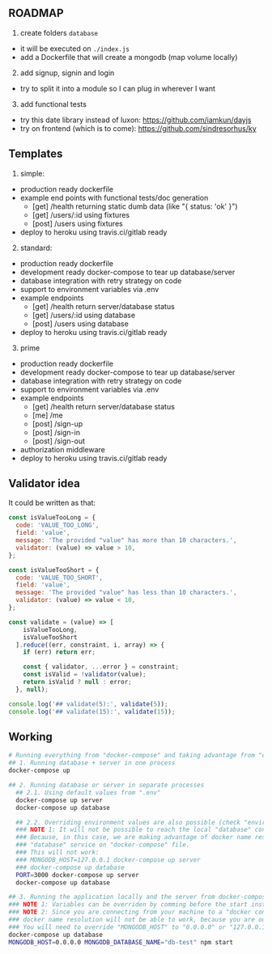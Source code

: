 ## ROADMAP

<!-- * try on backend: https://github.com/sindresorhus/got -->
1. create folders `database`
  * it will be executed on `./index.js`
  * add a Dockerfile that will create a mongodb (map volume locally)
2. add signup, signin and login
  * try to split it into a module so I can plug in wherever I want
3. add functional tests
* try this date library instead of luxon: https://github.com/iamkun/dayjs
* try on frontend (which is to come): https://github.com/sindresorhus/ky

## Templates

1. simple:
  * production ready dockerfile
  * example end points with functional tests/doc generation
    * [get] /health returning static dumb data (like "{ status: 'ok' }")
    * [get] /users/:id using fixtures
    * [post] /users using fixtures
  * deploy to heroku using travis.ci/gitlab ready
2. standard:
  * production ready dockerfile
  * development ready docker-compose to tear up database/server
  * database integration with retry strategy on code
  * support to environment variables via .env
  * example endpoints
    * [get] /health return server/database status
    * [get] /users/:id using database
    * [post] /users using database
  * deploy to heroku using travis.ci/gitlab ready
3. prime
  * production ready dockerfile
  * development ready docker-compose to tear up database/server
  * database integration with retry strategy on code
  * support to environment variables via .env
  * example endpoints
    * [get] /health return server/database status
    * [me] /me
    * [post] /sign-up
    * [post] /sign-in
    * [post] /sign-out
  * authorization middleware
  * deploy to heroku using travis.ci/gitlab ready

## Validator idea

It could be written as that:

```js
const isValueTooLong = {
  code: 'VALUE_TOO_LONG',
  field: 'value',
  message: 'The provided "value" has more than 10 characters.',
  validator: (value) => value > 10,
};

const isValueTooShort = {
  code: 'VALUE_TOO_SHORT',
  field: 'value',
  message: 'The provided "value" has less than 10 characters.',
  validator: (value) => value < 10,
};

const validate = (value) => [
    isValueTooLong,
    isValueTooShort
  ].reduce((err, constraint, i, array) => {
    if (err) return err;

    const { validator, ...error } = constraint;
    const isValid = !validator(value);
    return isValid ? null : error;
  }, null);

console.log('## validate(5):', validate(5));
console.log('## validate(15):', validate(15));
```

## Working

```sh
# Running everything from "docker-compose" and taking advantage from "container name resolution":
## 1. Running database + server in one process
docker-compose up

## 2. Running database or server in separate processes
  ## 2.1. Using default values from ".env"
  docker-compose up server
  docker-compose up database

  ## 2.2. Overriding environment values are also possible (check "environments" under "docker-compose.yml")
  ### NOTE 1: It will not be possible to reach the local "database" container if you override the "MONGODB_HOST".
  ### Because, in this case, we are making advantage of docker name resolution to connect to the database, set as
  ### "database" service on "docker-compose" file.
  ### This will not work:
  ### MONGODB_HOST=127.0.0.1 docker-compose up server
  ### docker-compose up database
  PORT=3000 docker-compose up server
  docker-compose up database

## 3. Running the application locally and the server from docker-compose
### NOTE 1: Variables can be overriden by comming before the start instruction.
### NOTE 2: Since you are connecting from your machine to a "docker container", the
### docker name resolution will not be able to work, because you are outside of its network.
### You will need to override "MONGODB_HOST" to "0.0.0.0" or "127.0.0.1" to be able to connect to it.
docker-compose up database
MONGODB_HOST=0.0.0.0 MONGODB_DATABASE_NAME="db-test" npm start
```
